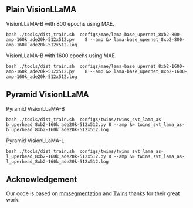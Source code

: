 ## Plain VisionLLaMA

VisionLLaMA-B with 800 epochs using MAE.
```
bash ./tools/dist_train.sh  configs/mae/lama-base_upernet_8xb2-800-amp-160k_ade20k-512x512.py    8 --amp &> lama-base_upernet_8xb2-800-amp-160k_ade20k-512x512.log
```

VisionLLaMA-B with 1600 epochs using MAE.
```
bash ./tools/dist_train.sh  configs/mae/lama-base_upernet_8xb2-1600-amp-160k_ade20k-512x512.py    8 --amp &> lama-base_upernet_8xb2-1600-amp-160k_ade20k-512x512.log
```

## Pyramid VisionLLaMA
Pyramid VisionLLaMA-B
```
bash ./tools/dist_train.sh  configs/twins/twins_svt_lama_as-b_uperhead_8xb2-160k_ade20k-512x512.py 8 --amp &> twins_svt_lama_as-b_uperhead_8xb2-160k_ade20k-512x512.log
```
Pyramid VisionLLaMA-L

```
bash ./tools/dist_train.sh  configs/twins/twins_svt_lama_as-l_uperhead_8xb2-160k_ade20k-512x512.py 8 --amp &> twins_svt_lama_as-l_uperhead_8xb2-160k_ade20k-512x512.log

```



## Acknowledgement

Our code is based on [mmsegmentation](https://github.com/open-mmlab/mmsegmentation) and [Twins](https://github.com/Meituan-AutoML/Twins) thanks for their great work.